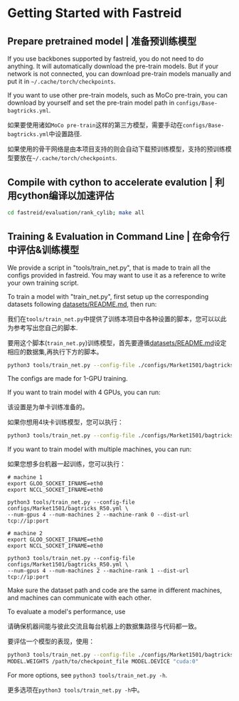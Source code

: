 # Getting Started with Fastreid

## Prepare pretrained model | 准备预训练模型

If you use backbones supported by fastreid, you do not need to do anything. It will automatically download the pre-train models.
But if your network is not connected, you can download pre-train models manually and put it in `~/.cache/torch/checkpoints`.

If you want to use other pre-train models, such as MoCo pre-train, you can download by yourself and set the pre-train model path in `configs/Base-bagtricks.yml`.

如果要使用诸如`MoCo pre-train`这样的第三方模型，需要手动在`configs/Base-bagtricks.yml`中设置路径.

如果使用的骨干网络是由本项目支持的则会自动下载预训练模型，支持的预训练模型要放在`~/.cache/torch/checkpoints`.

## Compile with cython to accelerate evalution | 利用cython编译以加速评估

```bash
cd fastreid/evaluation/rank_cylib; make all
```

## Training & Evaluation in Command Line | 在命令行中评估&训练模型

We provide a script in "tools/train_net.py", that is made to train all the configs provided in fastreid.
You may want to use it as a reference to write your own training script.

To train a model with "train_net.py", first setup up the corresponding datasets following [datasets/README.md](https://github.com/JDAI-CV/fast-reid/tree/master/datasets), then run:

我们在`tools/train_net.py`中提供了训练本项目中各种设置的脚本，您可以以此为参考写出您自己的脚本.

要用这个脚本(`train_net.py`)训练模型，首先要遵循[datasets/README.md](https://github.com/JDAI-CV/fast-reid/tree/master/datasets)设定相应的数据集,再执行下方的脚本。

```bash
python3 tools/train_net.py --config-file ./configs/Market1501/bagtricks_R50.yml MODEL.DEVICE "cuda:0"
```

The configs are made for 1-GPU training.

If you want to train model with 4 GPUs, you can run:

该设置是为单卡训练准备的。

如果你想用4块卡训练模型，您可以执行：

```bash
python3 tools/train_net.py --config-file ./configs/Market1501/bagtricks_R50.yml --num-gpus 4
```

If you want to train model with multiple machines, you can run:

如果您想多台机器一起训练，您可以执行：

```
# machine 1
export GLOO_SOCKET_IFNAME=eth0
export NCCL_SOCKET_IFNAME=eth0

python3 tools/train_net.py --config-file configs/Market1501/bagtricks_R50.yml \
--num-gpus 4 --num-machines 2 --machine-rank 0 --dist-url tcp://ip:port 

# machine 2
export GLOO_SOCKET_IFNAME=eth0
export NCCL_SOCKET_IFNAME=eth0

python3 tools/train_net.py --config-file configs/Market1501/bagtricks_R50.yml \
--num-gpus 4 --num-machines 2 --machine-rank 1 --dist-url tcp://ip:port 
```

Make sure the dataset path and code are the same in different machines, and machines can communicate with each other. 

To evaluate a model's performance, use

请确保机器间能与彼此交流且每台机器上的数据集路径与代码都一致。

要评估一个模型的表现，使用：

```bash
python3 tools/train_net.py --config-file ./configs/Market1501/bagtricks_R50.yml --eval-only \
MODEL.WEIGHTS /path/to/checkpoint_file MODEL.DEVICE "cuda:0"
```

For more options, see `python3 tools/train_net.py -h`.

更多选项在`python3 tools/train_net.py -h`中。